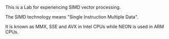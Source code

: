 This is a Lab for experiencing SIMD vector processing.

The SIMD technology means "Single Instruction Multiple Data".

It is known as MMX, SSE and AVX in Intel CPUs while NEON is used in ARM CPUs.

